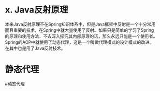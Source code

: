 # x. Java反射原理
本来Java反射原理不在Spring知识体系中，但是Java框架中反射是一个十分常用而且重要的技术，在Spring中就大量使用了反射。如果只是简单的学习了Spring的原理和使用方法，不去深入探究其内部原理的话，那么永远只能是一个使用者。  
Spring的AOP中就使用了动态代理，这是一个叫做代理模式的设计模式的改进。在其中也是用了Java反射技术。  

# 静态代理

#动态代理
